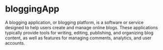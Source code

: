 # bloggingApp
A blogging application, or blogging platform, is a software or service designed to help users create and manage online blogs. These applications typically provide tools for writing, editing, publishing, and organizing blog content, as well as features for managing comments, analytics, and user accounts. 
